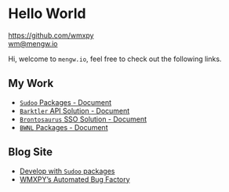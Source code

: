 <link href="https://maxcdn.bootstrapcdn.com/font-awesome/4.7.0/css/font-awesome.min.css" rel="stylesheet" crossorigin="anonymous">

# Hello World

<i class="fa fa-github-square fa-fw"></i> <https://github.com/wmxpy>  
<i class="fa fa-envelope-square fa-fw"></i> [wm@mengw.io](mailto://wm@mengw.io)

Hi, welcome to `mengw.io`, feel free to check out the following links.

## My Work

-   [`Sudoo` Packages - Document](//sudo.dog)
-   [`Barktler` API Solution - Document](//barktler.com)
-   [`Brontosaurus` SSO Solution - Document](//brontosaurus.land)
-   [`BWNL` Packages - Document](//bwnl.io)

## Blog Site

-   [Develop with `Sudoo` packages](//sudo.mengw.io)
-   [WMXPY’s Automated Bug Factory](//blog.mengw.io)
